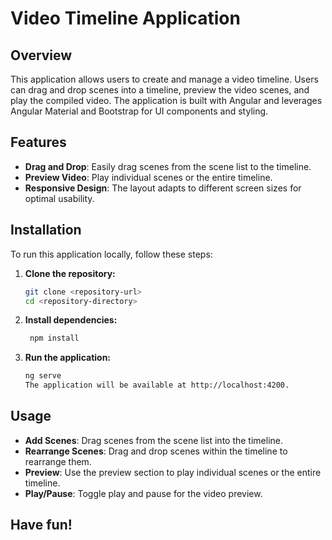 # Video Timeline Application

## Overview
This application allows users to create and manage a video timeline. Users can drag and drop scenes into a timeline, preview the video scenes, and play the compiled video. The application is built with Angular and leverages Angular Material and Bootstrap for UI components and styling.

## Features
- **Drag and Drop**: Easily drag scenes from the scene list to the timeline.
- **Preview Video**: Play individual scenes or the entire timeline.
- **Responsive Design**: The layout adapts to different screen sizes for optimal usability.

## Installation
To run this application locally, follow these steps:

1. **Clone the repository:**
   ```sh
   git clone <repository-url>
   cd <repository-directory>
2. **Install dependencies:**
   ```sh
    npm install
   
3. **Run the application:**
   ```sh
   ng serve
   The application will be available at http://localhost:4200.

 ## Usage
 - **Add Scenes**: Drag scenes from the scene list into the timeline.
 - **Rearrange Scenes**: Drag and drop scenes within the timeline to rearrange them.
 - **Preview**: Use the preview section to play individual scenes or the entire timeline.
 - **Play/Pause**: Toggle play and pause for the video preview.

  ## Have fun!
